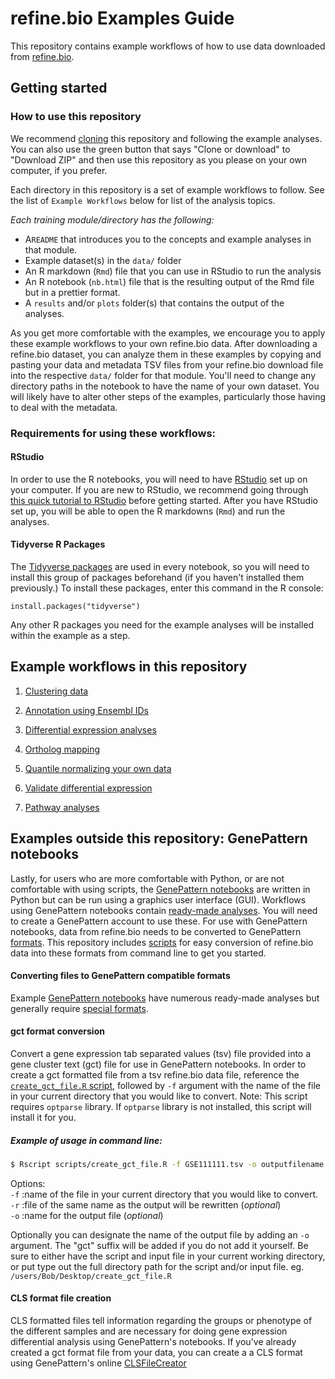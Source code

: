 # refine.bio Examples Guide
This repository contains example workflows of how to use data downloaded from
[refine.bio](https://www.refine.bio).

## Getting started

### How to use this repository
We recommend [cloning](https://help.github.com/articles/cloning-a-repository/)
this repository and following the example analyses.
You can also use the green button that says "Clone or download" to "Download
ZIP" and then use this repository as you please on your own computer, if you
prefer.

Each directory in this repository is a set of example workflows to follow.
See the list of `Example Workflows` below for list of the analysis topics.

*Each training module/directory has the following:*

- A`README` that introduces you to the concepts and example analyses in that module.
- Example dataset(s) in the `data/` folder
- An R markdown (`Rmd`) file that you can use in RStudio to run the analysis
- An R notebook (`nb.html`) file that is the resulting output of the Rmd file
but in a prettier format.
- A `results` and/or `plots` folder(s) that contains the output of the analyses.

As you get more comfortable with the examples, we encourage you to apply these
example workflows to your own refine.bio data.
After downloading a refine.bio dataset, you can analyze them in these examples
by copying and pasting your data and metadata TSV files from your refine.bio
download file into the respective `data/` folder for that module.
You'll need to change any directory paths in the notebook to have the name of
your own dataset.
You will likely have to alter other steps of the examples, particularly those
having to deal with the metadata.

### Requirements for using these workflows:

#### RStudio
In order to use the R notebooks, you will need to have [RStudio](https://www.rstudio.com/products/RStudio/)
set up on your computer.
If you are new to RStudio, we recommend going through
[this quick tutorial to RStudio](https://github.com/AlexsLemonade/training-modules/blob/master/intro_to_R_tidyverse/00-rstudio_guide.md)
before getting started.
After you have RStudio set up, you will be able to open the R markdowns (`Rmd`)
and run the analyses.

#### Tidyverse R Packages
The [Tidyverse packages](https://www.tidyverse.org/) are used in every notebook,
so you will need to install this group of packages beforehand (if you haven't
installed them previously.)
To install these packages, enter this command in the R console:
```
install.packages("tidyverse")
```
Any other R packages you need for the example analyses will be installed within
the example as a step.

## Example workflows in this repository  

1. [Clustering data](https://github.com/AlexsLemonade/refinebio-examples/blob/master/clustering)  

2. [Annotation using Ensembl IDs](https://github.com/AlexsLemonade/refinebio-examples/blob/master/ensembl-id-convert)  

3. [Differential expression analyses](https://github.com/AlexsLemonade/refinebio-examples/blob/master/differential-expression)  

4. [Ortholog mapping](https://github.com/AlexsLemonade/refinebio-examples/blob/master/ortholog-mapping)  

5. [Quantile normalizing your own data](https://github.com/AlexsLemonade/refinebio-examples/blob/master/normalize-own-data)

6. [Validate differential expression](https://github.com/AlexsLemonade/refinebio-examples/blob/master/validate-differential-expression)

7. [Pathway analyses](https://github.com/AlexsLemonade/refinebio-examples/blob/master/pathway-analysis)


## Examples outside this repository: GenePattern notebooks
Lastly, for users who are more comfortable with Python, or are not comfortable
with using scripts, the [GenePattern notebooks](https://cloud.genepattern.org/)
are written in Python but can be run using a graphics user interface (GUI).
Workflows using GenePattern notebooks contain
[ready-made analyses](http://genepattern-notebook.org/example-notebooks/).
You will need to create a GenePattern account to use these.
For use with GenePattern notebooks, data from refine.bio needs to be converted
to GenePattern
[formats](http://software.broadinstitute.org/cancer/software/genepattern/file-formats-guide).
This repository includes
[scripts](https://github.com/AlexsLemonade/refinebio-examples/blob/master/scripts/)
for easy conversion of refine.bio data into these formats from command line to
get you started.

#### Converting files to GenePattern compatible formats
Example [GenePattern notebooks](http://genepattern-notebook.org/example-notebooks/)
have numerous ready-made analyses but generally require
[special formats](http://software.broadinstitute.org/cancer/software/genepattern/file-formats-guide).

#### gct format conversion
Convert a gene expression tab separated values (tsv) file provided
into a gene cluster text (gct) file for use in GenePattern notebooks.
In order to create a gct formatted file from a tsv refine.bio data file,
reference the
[`create_gct_file.R` script](https://github.com/AlexsLemonade/refinebio-examples/blob/master/scripts/create_gct_file.R), followed by `-f` argument with the name
of the file in your current directory that you would like to convert.
Note: This script requires `optparse` library. If `optparse` library is not
installed, this script will install it for you.

##### Example of usage in command line:  
 ```bash
 $ Rscript scripts/create_gct_file.R -f GSE111111.tsv -o outputfilename -r
 ```
 Options:   
`-f` :name of the file in your current directory that you would like to convert.    
`-r` :file of the same name as the output will be rewritten (*optional*)       
`-o` :name for the output file (*optional*)       

Optionally you can designate the name of the output file by adding an `-o`
argument.
The "gct" suffix will be added if you do not add it yourself.
Be sure to either have the script and input file in your current working
directory, or put type out the full directory path for the script and/or input
file. eg. `/users/Bob/Desktop/create_gct_file.R`

#### CLS format file creation
CLS formatted files tell information regarding the groups or phenotype of the
different samples and are necessary for doing gene expression differential
analysis using GenePattern's notebooks. If you've already created a gct format
file from your data, you can create a a CLS format using GenePattern's online
[CLSFileCreator](http://software.broadinstitute.org/cancer/software/genepattern/modules/docs/ClsFileCreator/4)
